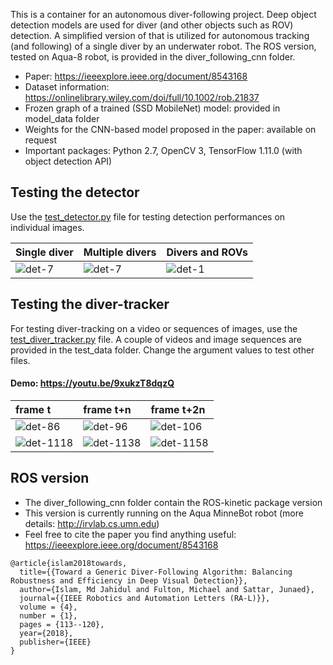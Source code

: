 This is a container for an autonomous diver-following project. Deep object detection models are used for diver (and other objects such as ROV) detection. A simplified version of that is utilized for autonomous tracking (and following) of a single diver by an underwater robot. The ROS version, tested on Aqua-8 robot, is provided in the diver_following_cnn folder.

- Paper:  https://ieeexplore.ieee.org/document/8543168
- Dataset information:  https://onlinelibrary.wiley.com/doi/full/10.1002/rob.21837 
- Frozen graph of a trained (SSD MobileNet) model: provided in model_data folder
- Weights for the CNN-based model proposed in the paper: available on request
- Important packages: Python 2.7, OpenCV 3, TensorFlow 1.11.0 (with object detection API)

## Testing the detector
Use the [test_detector.py](test_detector.py) file for testing detection performances on individual images.

| Single diver | Multiple divers | Divers and ROVs | 
|:--------------------|:--------------------|:----------------|
| ![det-7](/test_data/res/6.jpg) | ![det-7](/test_data/res/7.jpg)     | ![det-1](/test_data/res/1.jpg) |


## Testing the diver-tracker 
For testing diver-tracking on a video or sequences of images, use the [test_diver_tracker.py](test_diver_tracker.py) file. A couple of videos and image sequences are provided in the test_data folder. Change the argument values to test other files.


#### Demo: https://youtu.be/9xukzT8dqzQ

| frame t | frame t+n | frame t+2n | 
|:--------------------|:----------------|:----------------
| ![det-86](/test_data/res/86.jpg)     | ![det-96](/test_data/res/96.jpg) |   ![det-106](/test_data/res/106.jpg) | 
| ![det-1118](/test_data/res/1118.jpg)     | ![det-1138](/test_data/res/1138.jpg) |   ![det-1158](/test_data/res/1158.jpg) | 




## ROS version
- The diver_following_cnn folder contain the ROS-kinetic package version 
- This version is currently running on the Aqua MinneBot robot (more details: http://irvlab.cs.umn.edu)
- Feel free to cite the paper you find anything useful:  https://ieeexplore.ieee.org/document/8543168
```
@article{islam2018towards,
  title={{Toward a Generic Diver-Following Algorithm: Balancing Robustness and Efficiency in Deep Visual Detection}},
  author={Islam, Md Jahidul and Fulton, Michael and Sattar, Junaed},
  journal={{IEEE Robotics and Automation Letters (RA-L)}},
  volume = {4},
  number = {1},
  pages = {113--120},
  year={2018},
  publisher={IEEE}
}
```
